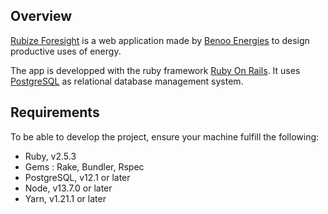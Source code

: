 ## Overview
[Rubize Foresight](https://foresight.rubize.io/) is a web application made by [Benoo Energies](https://www.benoo-energies.com/) to design productive uses of energy.

The app is developped with the ruby framework [Ruby On Rails](https://rubyonrails.org/). It uses [PostgreSQL](https://www.postgresql.org/) as relational database management system.

## Requirements
To be able to develop the project, ensure your machine fulfill the following:
* Ruby, v2.5.3
* Gems : Rake, Bundler, Rspec
* PostgreSQL, v12.1 or later
* Node, v13.7.0 or later
* Yarn, v1.21.1 or later
